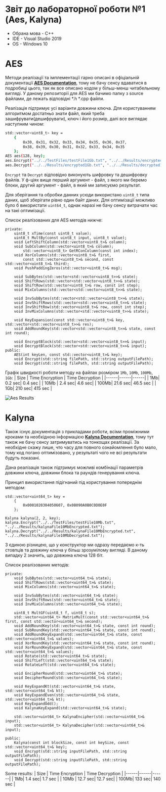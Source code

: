 # Звіт до лабораторної роботи №1 (Aes, Kalyna)

- Обрана мова - C++
- IDE - Visual Studio 2019
- OS - Windows 10
# AES
Методи реалізації та імплементації гарно описані в офіціальній документації **[AES Documentation](https://nvlpubs.nist.gov/nistpubs/FIPS/NIST.FIPS.197.pdf)**, тому не бачу сенсу вдаватися в подробиці цього, так як все описано кодом у більш-менш читабельному вигляді. У даному репозиторії для AES ми бачимо папку з source файлами, де лежать відповідні *.h *.cpp файли. 

Реалізація підтримує усі варіанти довжини ключа.
Для користуванням алгоритмом достатньо знати файл, який треба зашифрувати(дешифрувати), ключ і його розмір, далі все виглядає наступним чином:
```sh
std::vector<uint8_t> key =
	{
		0x30, 0x31, 0x32, 0x33, 0x34, 0x35, 0x36, 0x37,
		0x38, 0x39, 0x30, 0x31, 0x32, 0x33, 0x34, 0x35
	};
AES aes(128, key);
aes.Encrypt("../../TestFiles/testFile1Gb.txt", "../../Results/encrypted1Gb.txt");
aes.Decrypt("../../Results/encrypted1Gb.txt", "../../Results/decrypted1Gb.txt");
```

```Encrypt``` та ```Decrypt``` відповідно виконують шифровку та дешифровку файлів. У ф-ціях вище перший аргумент - файл, з якого ми беремо блоки, другий аргумент - файл, в який ми записуємо результат.

Для зберігання та обробки данних усюди використано ```uint8_t``` типа даних, щоб зберігати рівно один байт даних. Для оптимізації можливо було б використати ```uint64_t```, однак наразі не бачу сенсу витрачати час на такі оптимізації.

Список реалізованих для AES методів нижче:
```
private:
    uint8_t xTime(const uint8_t value);
    uint8_t MultBy(const uint8_t input, uint8_t value);
    void LeftShiftColumn(std::vector<uint8_t>& column);
    void SubColumn(std::vector<uint8_t>& column);
        std::vector<uint8_t> GetRConColumn(const int index);
    void XorColumns(std::vector<uint8_t>& first,
	    const std::vector<uint8_t>& second, const std::vector<uint8_t>& third);
    void PushPaddingZeros(std::vector<uint8_t>& msg);

    void SubBytes(std::vector<std::vector<uint8_t>>& state);
    void ShiftRows(std::vector<std::vector<uint8_t>>& state);
    void ShiftRow(std::vector<uint8_t>& row, const int step);
    void MixColumns(std::vector<std::vector<uint8_t>>& state);

    void InvSubBytes(std::vector<std::vector<uint8_t>>& state);
    void InvShiftRows(std::vector<std::vector<uint8_t>>& state);
    void InvShiftRow(std::vector<uint8_t>& row, const int step);
    void InvMixColumns(std::vector<std::vector<uint8_t>>& state);

    void KeyExpansion(const std::vector<uint8_t>& key, std::vector<std::vector<uint8_t>>& res);
    void AddRoundKey(std::vector<std::vector<uint8_t>>& state, const int round);

    void EncryptBlock(std::vector<std::vector<uint8_t>>& input);
    void DecryptBlock(std::vector<std::vector<uint8_t>>& input);
public:
    AES(int keyLen, const std::vector<uint8_t>& key);
    void Encrypt(std::string filePath, std::string outputFilePath);
    void Decrypt(std::string filePath, std::string outputFilePath);
```

Графік швидкості роботи методу на файлах розміром ```1Mb```, ```10Mb```, ```100Mb```, ```1Gb```:
| Size | Time Encryption | Time Decryption |
|------|------|------|
| 1Mb| 0.2 sec| 0.4 sec |
| 10Mb | 2.4 sec| 4.6 sec|
| 100Mb| 21.6 sec| 46.5 sec |
| 1Gb| 210 sec| 415 sec |


![Aes Results](AesResults.png)

# Kalyna
Також існує документація з прикладами роботи, всіми проміжними кроками та необхідною інформацією **[Kalyna Documentation](https://eprint.iacr.org/2015/650)**, тому тут також не бачу сенсу затримуватись на тонкощах реалізації. За необхідне скажу лише, что часу для повного ознайомлення було мало, тому код погано оптимізовано, у результаті чого не всі результати будуть показані.

Дана реалізація також підтримує можливі комбінації параметрів довжини ключа, довжини блока та раундів генерування ключа.

Принцип використання підігнаний під користування попереднім методом:
```
std::vector<uint64_t> key =
	{
		0x0001020304050607, 0x08090A0B0C0D0E0F
	};

Kalyna kalyna(2, 2, key);
kalyna.Encrypt("../../TestFiles/testFile10Mb.txt", "../../Results/kalynaFile10MbEncrypted.txt");
kalyna.Decrypt("../../Results/kalynaFile10MbEncrypted.txt", "../../Results/kalynaFile10MbDecrypted.txt");
```
З єдиною різницею, що у конструктор ми одразу передаємо к-ть стовпців та довжину ключа у більш зрозумілому вигляді. В даному випадку 2 значить, що довжина ключа 128 біт.

Список реалізованих методів:
```
private:
	void SubBytes(std::vector<uint64_t>& state);
	void ShiftRows(std::vector<uint64_t>& state);
	void MixColumns(std::vector<uint64_t>& state);

	void InvSubBytes(std::vector<uint64_t>& state);
	void InvShiftRows(std::vector<uint64_t>& state);
	void InvMixColumns(std::vector<uint64_t>& state);

	uint8_t MultGF(uint8_t f, uint8_t s);
	std::vector<uint64_t> MatrixMult(const std::vector<uint64_t>& first, const std::vector<uint64_t>& second);
	void AddRoundKey(std::vector<uint64_t>& state, const int round);
	void SubRoundKey(std::vector<uint64_t>& state, const int round);
	void AddRoundKeyExpand(std::vector<uint64_t>& state, const std::vector<uint64_t>& values);
	void XorRoundKey(std::vector<uint64_t>& state, const int round);
	void XorRoundKeyExpand(std::vector<uint64_t>& state, const std::vector<uint64_t>& values);
	void Rotate(std::vector<uint64_t>& state);
	void ShiftLeft(std::vector<uint64_t>& state);
	void RotateLeft(std::vector<uint64_t>& state);

	void EncipherRound(std::vector<uint64_t>& state);
	void DecipherRound(std::vector<uint64_t>& state);

	void KeyExpandKt(std::vector<uint64_t>& state, std::vector<uint64_t>& kt);
	void KeyExpandEven(std::vector<uint64_t>& state, std::vector<uint64_t>& kt);
	void KeyExpandOdd();
	void KalynaKeyExpand(std::vector<uint64_t>& state);

	std::vector<uint64_t> KalynaEncipher(std::vector<uint64_t>& input);
	std::vector<uint64_t> KalynaDecipher(std::vector<uint64_t>& input);

public:
	Kalyna(const int blockSize, const int keySize, const std::vector<uint64_t>& key);
	void Encrypt(std::string inputFilePath, std::string outputFilePath);
	void Decrypt(std::string inputFilePath, std::string outputFilePath);
```

Some results:
| Size | Time Encryption | Time Decryption |
|------|------|------|
| 1Mb| 1.4 sec| 1.7 sec |
| 10Mb | 12.7 sec| 12.7 sec|
| 100Mb| 133 sec| 140 sec |
